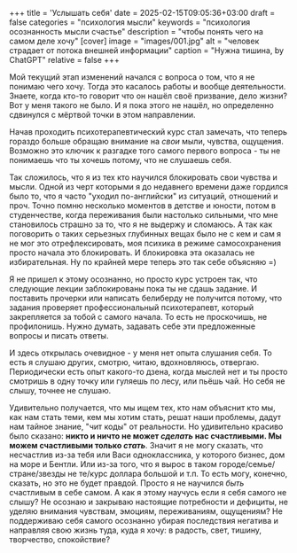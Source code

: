 +++
title = 'Услышать себя'
date = 2025-02-15T09:05:36+03:00
draft = false
categories = "психология мысли"
keywords = "психология осознанность мысли счастье"
description = "чтобы понять чего на самом деле хочу"
[cover]
image = "images/001.jpg"
alt = "человек страдает от потока внешней информации"
caption = "Нужна тишина, by ChatGPT"
relative = false
+++

Мой текущий этап изменений начался с вопроса о том, что я не понимаю чего хочу. Тогда это касалось работы и вообще деятельности. Знаете, когда кто-то говорит что он нашёл своё призвание, дело жизни? Вот у меня такого не было. И я пока этого не нашёл, но определенно сдвинулся с мёртвой точки в этом направлении.

Начав проходить психотерапевтический курс стал замечать, что теперь гораздо больше обращаю внимание на *свои* мыли, чувства, ощущения. Возможно это ключик к разгадке того самого первого вопроса - ты не понимаешь что ты хочешь потому, что не слушаешь себя.

Так сложилось, что я из тех кто научился блокировать свои чувства и мысли. Одной из черт которыми я до недавнего времени даже гордился было то, что я часто "уходил по-английски" из ситуаций, отношений и проч. Точно помню несколько моментов в детстве и юности, потом в студенчестве, когда переживания были настолько сильными, что мне становилось страшно за то, что я не выдержу и сломаюсь. А так как поговорить о таких серьезных глубинных вещах было не с кем и сам я не мог это отрефлексировать, моя психика в режиме самосохранения просто начала это блокировать. И блокировка эта оказалась не избирательная. Ну по крайней мере теперь это так себе объясняю =)

Я не пришел к этому осознанно, но просто курс устроен так, что следующие лекции заблокированы пока ты не сдашь задание. И поставить прочерки или написать белиберду не получится потому, что задания проверяет профессиональный психотерапевт, который закрепляется за тобой с самого начала. То есть не проскочишь, не профилонишь. Нужно думать, задавать себе эти предложенные вопросы и писать ответы.

И здесь открылась очевидное - у меня нет опыта слушания себя. То есть я слушаю других, смотрю, читаю, вдохновляюсь, отвергаю. Периодически есть опыт какого-то дзена, когда мыслей нет и ты просто смотришь в одну точку или гуляешь по лесу, или пьёшь чай. Но себя не слышу, точнее не слушаю. 

Удивительно получается, что мы ищем тех, кто нам объяснит кто мы, как нам стать теми, кем мы хотим стать, решат наши проблемы, дадут нам тайное знание, "чит коды" от реальности. Но удивительно красиво было сказано: __никто и ничто не может *сделать* нас счастливыми. Мы можем счастливыми только *стать*__. Значит я не могу сказать, что несчастлив из-за тебя или Васи одноклассника, у которого бизнес, дом на море и Бентли. Или из-за того, что я вырос в таком городе/семье/стране/звезды не те/курс доллара большой и т.п. То есть могу, конечно, сказать, но это не будет правдой. Просто я не научился *быть* счастливым в себе самом. А как я этому научусь если я себя самого не слышу? Не осознаю и закрываю настоящие потребности и дефициты, не уделяю внимания чувствам, эмоциям, переживаниям, ощущениям? Не поддерживаю себя самого осознанно убирая последствия негатива и направляя свою жизнь туда, куда я хочу: в радость, свет, тишину, творчество, спокойствие?